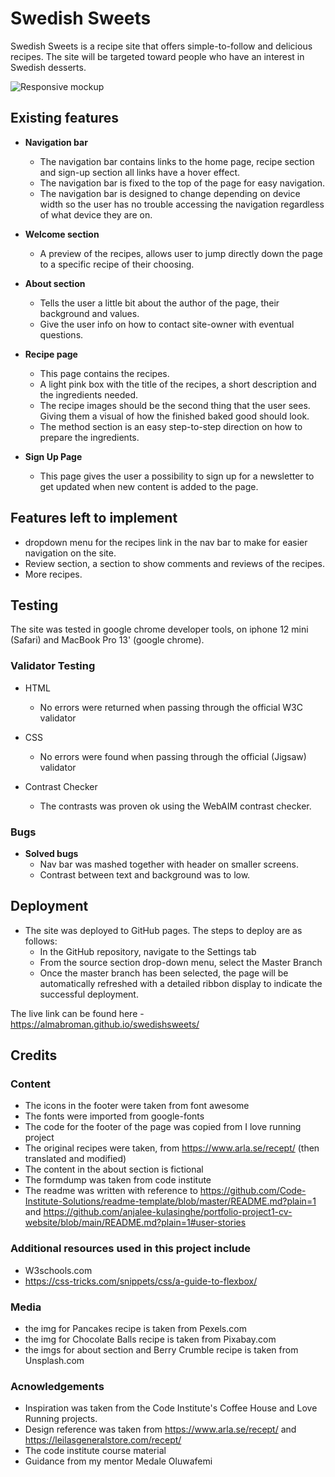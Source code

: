 # Swedish Sweets

Swedish Sweets is a recipe site that offers simple-to-follow and delicious recipes. The site will be targeted toward people who have an interest in Swedish desserts.

![Responsive mockup]()

## Existing features

- __Navigation bar__
  - The navigation bar contains links to the home page, recipe section and sign-up section all links have a hover effect.
  - The navigation bar is fixed to the top of the page for easy navigation.
  - The navigation bar is designed to change depending on device width so the user has no trouble accessing the navigation regardless of what device they are on.

- __Welcome section__
  - A preview of the recipes, allows user to jump directly down the page to a specific recipe of their choosing.

- __About section__
  - Tells the user a little bit about the author of the page, their background and values.
  - Give the user info on how to contact site-owner with eventual questions.

- __Recipe page__
  - This page contains the recipes. 
  - A light pink box with the title of the recipes, a short description and the ingredients needed.
  - The recipe images should be the second thing that the user sees. Giving them a visual of how the finished baked good should look.
  - The method section is an easy step-to-step direction on how to prepare the ingredients.

- __Sign Up Page__
  - This page gives the user a possibility to sign up for a newsletter to get updated when new content is added to the page.

## Features left to implement

- dropdown menu for the recipes link in the nav bar to make for easier navigation on the site.
- Review section, a section to show comments and reviews of the recipes.
- More recipes.

## Testing

The site was tested in google chrome developer tools, on iphone 12 mini (Safari) and MacBook Pro 13' (google chrome).

### Validator Testing

- HTML
  - No errors were returned when passing through the official W3C validator

- CSS
  - No errors were found when passing through the official (Jigsaw) validator

- Contrast Checker
  - The contrasts was proven ok using the WebAIM contrast checker.

### Bugs

- __Solved bugs__
  - Nav bar was mashed together with header on smaller screens.
  - Contrast between text and background was to low.

## Deployment

- The site was deployed to GitHub pages. The steps to deploy are as follows:
  - In the GitHub repository, navigate to the Settings tab
  - From the source section drop-down menu, select the Master Branch
  - Once the master branch has been selected, the page will be automatically refreshed with a detailed ribbon display to indicate the successful deployment.

The live link can be found here - <https://almabroman.github.io/swedishsweets/>

## Credits

### Content

- The icons in the footer were taken from font awesome
- The fonts were imported from google-fonts
- The code for the footer of the page was copied from I love running project
- The original recipes were taken, from <https://www.arla.se/recept/> (then translated and modified)
- The content in the about section is fictional
- The formdump was taken from code institute
- The readme was written with reference to <https://github.com/Code-Institute-Solutions/readme-template/blob/master/README.md?plain=1> and <https://github.com/anjalee-kulasinghe/portfolio-project1-cv-website/blob/main/README.md?plain=1#user-stories>

### Additional resources used in this project include

- W3schools.com
- <https://css-tricks.com/snippets/css/a-guide-to-flexbox/>

### Media

- the img for Pancakes recipe is taken from Pexels.com
- the img for Chocolate Balls recipe is taken from Pixabay.com
- the imgs for about section and Berry Crumble recipe is taken from Unsplash.com

### Acnowledgements

- Inspiration was taken from the Code Institute's Coffee House and Love Running projects.
- Design reference was taken from <https://www.arla.se/recept/> and <https://leilasgeneralstore.com/recept/>
- The code institute course material
- Guidance from my mentor Medale Oluwafemi
